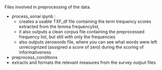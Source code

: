 Files involved in preprocessing of the data.  
 * process_sonar.ipynb :
   * creates a usable TXF_df file containing the term trequency scores extracted from the lemma frequencylist,
   * it also outputs a clean corpus file containing the preprocessed frequency list, but still with only the frequencies
   * also outputs zerowords file, where you can see what words were left unrecognized (assigned a score of zero) during the scoring of informativeness
 * preprocess_conditions
  * extracts and formats the relevant measures from the survey output files 

